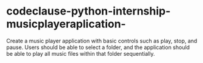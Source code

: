 # codeclause-python-internship-musicplayeraplication-
Create a music player application with basic controls such as play, stop, and pause. Users should be able to select a folder, and the application should be able to play all music files within that folder sequentially.
